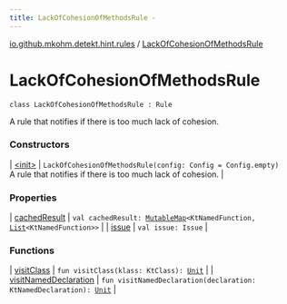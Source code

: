 ```yaml
---
title: LackOfCohesionOfMethodsRule - 
---
```


[io.github.mkohm.detekt.hint.rules](../index.html) / [LackOfCohesionOfMethodsRule](./index.html)

# LackOfCohesionOfMethodsRule

`class LackOfCohesionOfMethodsRule : Rule`

A rule that notifies if there is too much lack of cohesion.

### Constructors

| [&lt;init&gt;](-init-.html) | `LackOfCohesionOfMethodsRule(config: Config = Config.empty)`<br>A rule that notifies if there is too much lack of cohesion. |

### Properties

| [cachedResult](cached-result.html) | `val cachedResult: `[`MutableMap`](https://kotlinlang.org/api/latest/jvm/stdlib/kotlin.collections/-mutable-map/index.html)`<KtNamedFunction, `[`List`](https://kotlinlang.org/api/latest/jvm/stdlib/kotlin.collections/-list/index.html)`<KtNamedFunction>>` |
| [issue](issue.html) | `val issue: Issue` |

### Functions

| [visitClass](visit-class.html) | `fun visitClass(klass: KtClass): `[`Unit`](https://kotlinlang.org/api/latest/jvm/stdlib/kotlin/-unit/index.html) |
| [visitNamedDeclaration](visit-named-declaration.html) | `fun visitNamedDeclaration(declaration: KtNamedDeclaration): `[`Unit`](https://kotlinlang.org/api/latest/jvm/stdlib/kotlin/-unit/index.html) |

